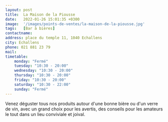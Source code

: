 ```yaml
---
layout: post
title:  La Maison de la Piousse
date:   2022-01-26 15:01:35 +0300
image:  '/images/points-de-ventes/la-maison-de-la-piousse.jpg'
tags:   [Bar à bières]
contactname: 
address: place du temple 11, 1040 Echallens
city: Echallens
phone: 021 881 23 79
mail: 
timetable:
    monday: "Fermé"
    tuesday: "10:30 - 20:00"
    wednesday: "10:30 - 20:00"
    thursday: "10:30 - 20:00"
    friday: "10:30 - 20:00"
    saturday: "10:30 - 22:00"
    sunday: "Fermé"
---
```


Venez déguster tous nos produits autour d'une bonne bière ou d'un verre de vin, avec un grand choix pour les avertis, des conseils pour les amateurs le tout dans un lieu conviviale et joival.
